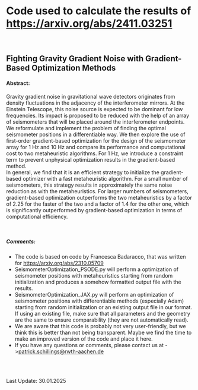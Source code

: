 # Code used to calculate the results of https://arxiv.org/abs/2411.03251

<br/>

## Fighting Gravity Gradient Noise with Gradient-Based Optimization Methods

#### Abstract:

Gravity gradient noise in gravitational wave detectors originates from density fluctuations in the adjacency of the interferometer mirrors. At the Einstein Telescope, this noise source is expected to be dominant for low frequencies. Its impact is proposed to be reduced with the help of an array of seismometers that will be placed around the interferometer endpoints. <br/>
We reformulate and implement the problem of finding the optimal seismometer positions in a differentiable way. We then explore the use of first-order gradient-based optimization for the design of the seismometer array for 1 Hz and 10 Hz and compare its performance and computational cost to two metaheuristic algorithms. For 1 Hz, we introduce a constraint term to prevent unphysical optimization results in the gradient-based method. <br/>
In general, we find that it is an efficient strategy to initialize the gradient-based optimizer with a fast metaheuristic algorithm. For a small number of seismometers, this strategy results in approximately the same noise reduction as with the metaheuristics. For larger numbers of seismometers, gradient-based optimization outperforms the two metaheuristics by a factor of 2.25 for the faster of the two and a factor of 1.4 for the other one, which is significantly outperformed by gradient-based optimization in terms of computational efficiency.

<br/>

##### Comments:

- The code is based on code by Francesca Badaracco, that was written for https://arxiv.org/abs/2310.05709
- SeismometerOptimization_PSODE.py will perform a optimization of seismometer positions with metaheuristics starting from random initialization and produces a somehow formatted output file with the results.
- SeismometerOptimization_JAX.py will perform an optimization of seismometer positions with differentiable methods (especially Adam) starting from random initialization or an existing output file in our format. If using an existing file, make sure that all parameters and the geometry are the same to ensure comparability (they are not automatically read).
- We are aware that this code is probably not very user-friendly, but we think this is better than not being transparent. Maybe we find the time to make an improved version of the code and place it here.
- If you have any questions or comments, please contact us at ->patrick.schillings@rwth-aachen.de

<br/><br/>

Last Update: 30.01.2025
